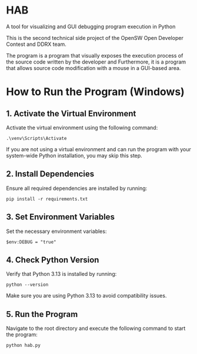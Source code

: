 # HAB
A tool for visualizing and GUI debugging program execution in Python


This is the second technical side project of the OpenSW Open Developer Contest and DDRX team.

The program is a program that visually exposes the execution process of the source code written by the developer and
Furthermore, it is a program that allows source code modification with a mouse in a GUI-based area.


# How to Run the Program (Windows)

## 1. Activate the Virtual Environment  
Activate the virtual environment using the following command:  

    .\venv\Scripts\Activate  

If you are not using a virtual environment and can run the program with your system-wide Python installation, you may skip this step.  

## 2. Install Dependencies  
Ensure all required dependencies are installed by running:  

    pip install -r requirements.txt  

## 3. Set Environment Variables  
Set the necessary environment variables:  

    $env:DEBUG = "true"  

## 4. Check Python Version  
Verify that Python 3.13 is installed by running:  

    python --version  

Make sure you are using Python 3.13 to avoid compatibility issues.  

## 5. Run the Program  
Navigate to the root directory and execute the following command to start the program:  

    python hab.py  
